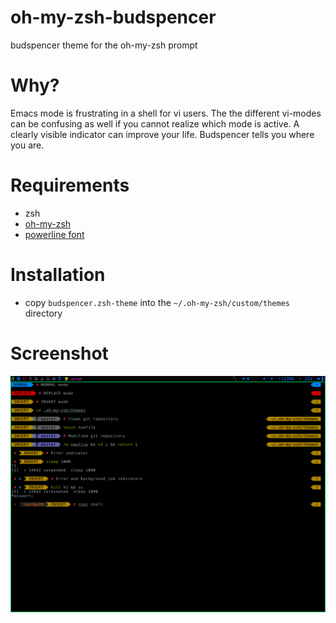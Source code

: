 oh-my-zsh-budspencer
====================

budspencer theme for the oh-my-zsh prompt

# Why?
Emacs mode is frustrating in a shell for vi users. The the different vi-modes
can be confusing as well if you cannot realize which mode is active. A clearly
visible indicator can improve your life. Budspencer tells you where you are.

# Requirements
* zsh
* [oh-my-zsh][1]
* [powerline font][2]

# Installation
* copy ```budspencer.zsh-theme``` into the ```~/.oh-my-zsh/custom/themes``` directory

# Screenshot

![screenshot](https://raw.githubusercontent.com/tannhuber/oh-my-zsh-budspencer/master/budspencer.png)

[1]: https://github.com/robbyrussell/oh-my-zsh
[2]: https://github.com/Lokaltog/powerline-fonts
